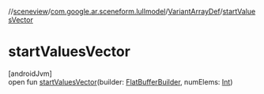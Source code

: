 //[sceneview](../../../index.md)/[com.google.ar.sceneform.lullmodel](../index.md)/[VariantArrayDef](index.md)/[startValuesVector](start-values-vector.md)

# startValuesVector

[androidJvm]\
open fun [startValuesVector](start-values-vector.md)(builder: [FlatBufferBuilder](../../com.google.flatbuffers/-flat-buffer-builder/index.md), numElems: [Int](https://kotlinlang.org/api/latest/jvm/stdlib/kotlin/-int/index.html))
